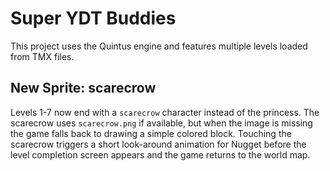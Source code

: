 # Super YDT Buddies

This project uses the Quintus engine and features multiple levels loaded from TMX files.

## New Sprite: scarecrow

Levels 1-7 now end with a `scarecrow` character instead of the princess. The scarecrow uses
`scarecrow.png` if available, but when the image is missing the game falls back to drawing a
simple colored block. Touching the scarecrow triggers a short look-around animation for Nugget
before the level completion screen appears and the game returns to the world map.
